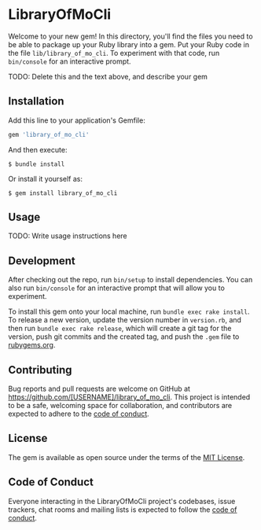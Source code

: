 # LibraryOfMoCli

Welcome to your new gem! In this directory, you'll find the files you need to be able to package up your Ruby library into a gem. Put your Ruby code in the file `lib/library_of_mo_cli`. To experiment with that code, run `bin/console` for an interactive prompt.

TODO: Delete this and the text above, and describe your gem

## Installation

Add this line to your application's Gemfile:

```ruby
gem 'library_of_mo_cli'
```

And then execute:

    $ bundle install

Or install it yourself as:

    $ gem install library_of_mo_cli

## Usage

TODO: Write usage instructions here

## Development

After checking out the repo, run `bin/setup` to install dependencies. You can also run `bin/console` for an interactive prompt that will allow you to experiment.

To install this gem onto your local machine, run `bundle exec rake install`. To release a new version, update the version number in `version.rb`, and then run `bundle exec rake release`, which will create a git tag for the version, push git commits and the created tag, and push the `.gem` file to [rubygems.org](https://rubygems.org).

## Contributing

Bug reports and pull requests are welcome on GitHub at https://github.com/[USERNAME]/library_of_mo_cli. This project is intended to be a safe, welcoming space for collaboration, and contributors are expected to adhere to the [code of conduct](https://github.com/[USERNAME]/library_of_mo_cli/blob/master/CODE_OF_CONDUCT.md).

## License

The gem is available as open source under the terms of the [MIT License](https://opensource.org/licenses/MIT).

## Code of Conduct

Everyone interacting in the LibraryOfMoCli project's codebases, issue trackers, chat rooms and mailing lists is expected to follow the [code of conduct](https://github.com/[USERNAME]/library_of_mo_cli/blob/master/CODE_OF_CONDUCT.md).
